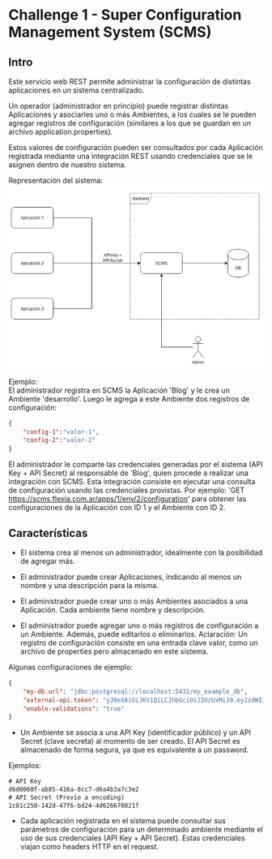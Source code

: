 # Challenge 1 - Super Configuration Management System (SCMS)

## Intro

Este servicio web REST permite administrar la configuración de distintas aplicaciones en un sistema centralizado.

Un operador (administrador en principio) puede registrar distintas Aplicaciones y asociarles uno o más Ambientes, a los cuales se le pueden agregar registros de configuración (similares a los que se guardan en un archivo application.properties).

Estos valores de configuración pueden ser consultados por cada Aplicación registrada mediante una integración REST usando credenciales que se le asignen dentro de nuestro sistema.

Representación del sistema:
![diagrama](scms.png)

Ejemplo:  
El administrador registra en SCMS la Aplicación 'Blog' y le crea un Ambiente 'desarrollo'. Luego le agrega a este Ambiente dos registros de configuración:
```json
{
	"config-1":"valor-1",
	"config-2":"valor-2"
}
```

El administrador le comparte las credenciales generadas por el sistema (API Key + API Secret) al responsable de 'Blog', quien procede a realizar una integración con SCMS. Esta integración consiste en ejecutar una consulta de configuración usando las credenciales provistas.
Por ejemplo: 'GET https://scms.flexia.com.ar/apps/1/env/2/configuration' para obtener las configuraciones de la Aplicación con ID 1 y el Ambiente con ID 2.

## Características

- El sistema crea al menos un administrador, idealmente con la posibilidad de agregar más.

- El administrador puede crear Aplicaciones, indicando al menos un nombre y una descripción para la misma.

- El administrador puede crear uno o más Ambientes asociados a una Aplicación. Cada ambiente tiene nombre y descripción.

- El administrador puede agregar uno o más registros de configuración a un Ambiente. Además, puede editarlos o eliminarlos.
Aclaración: Un registro de configuración consiste en una entrada clave valor, como un archivo de properties pero almacenado en este sistema.

Algunas configuraciones de ejemplo:
```json
{
	"my-db.url": "jdbc:postgresql://localhost:5432/my_example_db",
	"external-api.token": "yJ0eXAiOiJKV1QiLCJhbGciOiJIUzUxMiJ9.eyJzdWIiOiIxIiwibmFtZSI6ImFkbWluIiwiZXhwIjoy",
	"enable-validations": "true"
}
```

- Un Ambiente se asocia a una API Key (identificador público) y un API Secret (clave secreta) al momento de ser creado. 
El API Secret es almacenado de forma segura, ya que es equivalente a un password.

Ejemplos:
```
# API Key
d6d0060f-ab85-416a-8cc7-d6a4b3a7c3e2
# API Secret (Previo a encoding)
1c81c250-142d-47f6-bd24-4d626670821f
```

- Cada aplicación registrada en el sistema puede consultar sus parámetros de configuración para un determinado ambiente mediante el uso de sus credenciales (API Key + API Secret).
Estas credenciales viajan como headers HTTP en el request.